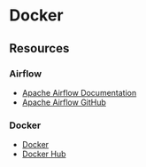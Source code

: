 # Docker

## Resources

### Airflow

- [Apache Airflow Documentation](https://airflow.apache.org/)
- [Apache Airflow GitHub](https://github.com/apache/airflow)

### Docker

- [Docker](https://www.docker.com/)
- [Docker Hub](https://hub.docker.com/)

